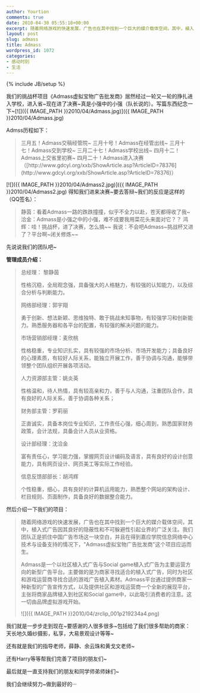 ```yaml
---
author: Yourtion
comments: true
date: 2010-04-30 05:55:18+00:00
excerpt: 随着网络游戏的快速发展，广告也在其中找到一个巨大的媒介载体空间，其中，植入式广告因其良好的隐蔽性和不可躲避性引起业界的广泛关注。我们团队正是抓住中国广告市场这一块空白，并且在得到嘉应学院信息网络中心技术与设备支持的情况下，"Admass虚拟宝物广告批发商"这个项目应运而生。
layout: post
slug: admass
title: Admass
wordpress_id: 1072
categories:
- 感动时刻
- 生活
---
```

{% include JB/setup %}

我们的挑战杯项目《Admass虚拟宝物广告批发商》居然经过一轮又一轮的挣扎进入学校，进入省~现在进了决赛~真是小强中的小强（队长说的）。写篇东西纪念一下~[![]({{ IMAGE_PATH }}2010/04/Admass.jpg)]({{ IMAGE_PATH }}2010/04/Admass.jpg)

Admss历程如下：


<blockquote>三月五！Admass交稿经管院~
三月十号！Admass在经管出线~
三月十七！Admass交到学校~
三月二十七！Admass学校出线~
四月十二！Admass上交省里初赛~
四月二十！Admass进入决赛（[http://www.gdcyl.org/xxb/ShowArticle.asp?ArticleID=78376](http://www.gdcyl.org/xxb/ShowArticle.asp?ArticleID=78376)）
</blockquote>


[![]({{ IMAGE_PATH }}2010/04/Admass2.jpg)]({{ IMAGE_PATH }}2010/04/Admass2.jpg)
得知我们进来决赛~要去答辩~我们的反应是这样的（QQ签名）：


<blockquote>静茵：看着Admass一路的跌跌撞撞，似乎不全力以赴，苍天都得收了我~
洽金：Admass是小强之中的小强，难不成要我用菜花头来面对它？？
鸿辉：哇！挑战杯，进了决赛，怎么搞~~
我说：不会吧Admass~挑战杯又进了？平台啊~闭关修炼~~</blockquote>


先说说我们的团队吧~

**管理成员介绍：**


<blockquote>总经理： 黎静茵

性格沉稳，全局观念强，具备强大的人格魅力，有较强的认知能力，以及综合分析与判断能力。

网络部经理：郭宇翔

勇于创新、想法新颖、思维独特、敢于挑战未知事物，有较强学习和创新能力。熟悉服务器和各平台的配置，有较强的解决问题的能力。

市场营销部经理：麦欣桃

性格稳重，专业知识扎实，具有较强的市场分析、市场开发能力；具备良好的心理素质，有较好人际关系，能独立开展工作，善于协调与沟通，能够带领整个团队组织开展各项活动。

人力资源部主管：姚炎英

性格温和，待人热情，具有较高亲和力，善于与人沟通，注重团队合作，具有良好的人际关系，善于协调各种关系；

财务部主管：罗莉丽

正直诚实，具备本岗位专业知识，工作责任心强，细心周到，熟悉国家财务政策，会计法规，具备会计人员从业资格。

设计部经理：沈洽金

富有责任心，学习能力强，掌握网页设计编码及语言，具有良好的设计创意能力，具有网页设计、网页美工等实际工作经验。

信息反馈部部长：胡鸿辉

个性稳重，细心，具有良好的计算机运用能力，熟悉整个网站的架构设计、栏目规则、页面制作，具备良好的数据整合能力。</blockquote>


然后介绍一下我们的项目：


<blockquote>随着网络游戏的快速发展，广告也在其中找到一个巨大的媒介载体空间，其中，植入式广告因其良好的隐蔽性和不可躲避性引起业界的广泛关注。我们团队正是抓住中国广告市场这一块空白，并且在得到嘉应学院信息网络中心技术与设备支持的情况下，"Admass虚拟宝物广告批发商"这个项目应运而生。

Admass是一个以社区植入式广告与Social game植入式广告为主要运营方向的新型广告平台。主要做的是为商家寻找适合的植入式广告，同时为社区和游戏运营商寻找合适的游戏广告植入素材。Admass平台通过提供商家一种新型的广告宣传方式，以及提供社区和游戏运营商一个全新的展现平台，主张将商家品牌植入到社区和Social game中，以此吸引消费者的注意。这一切由品牌虚拟游戏开始。

![]({{ IMAGE_PATH }}2010/04/zrclip_001p219234a4.png)</blockquote>


我们就是一步步走到现在~要感谢的人很多很多~包括给了我们很多帮助的商家：天长地久婚纱摄影，私享，大易景观设计等等~

还有就是我们的指导老师，薛静、余云珠和黄戈文老师~

还有Harry等等帮我们完善了项目的朋友们~

最后就是一直支持我们的朋友和同学师弟师妹们~

我们会继续努力~做到最好的···
